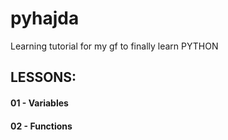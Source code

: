 # pyhajda

Learning tutorial for my gf to finally learn PYTHON

## LESSONS:
#### 01 - Variables
#### 02 - Functions
